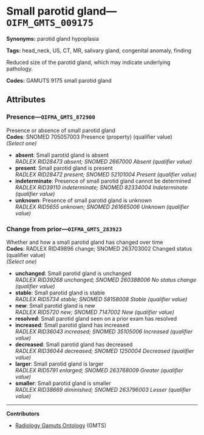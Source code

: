 # Small parotid gland—`OIFM_GMTS_009175`

**Synonyms:** parotid gland hypoplasia

**Tags:** head_neck, US, CT, MR, salivary gland, congenital anomaly, finding

Reduced size of the parotid gland, which may indicate underlying pathology.

**Codes:** GAMUTS 9175 small parotid gland

## Attributes

### Presence—`OIFMA_GMTS_872900`

Presence or absence of small parotid gland  
**Codes**: SNOMED 705057003 Presence (property) (qualifier value)  
*(Select one)*

- **absent**: Small parotid gland is absent  
_RADLEX RID28473 absent; SNOMED 2667000 Absent (qualifier value)_
- **present**: Small parotid gland is present  
_RADLEX RID28472 present; SNOMED 52101004 Present (qualifier value)_
- **indeterminate**: Presence of small parotid gland cannot be determined  
_RADLEX RID39110 indeterminate; SNOMED 82334004 Indeterminate (qualifier value)_
- **unknown**: Presence of small parotid gland is unknown  
_RADLEX RID5655 unknown; SNOMED 261665006 Unknown (qualifier value)_

### Change from prior—`OIFMA_GMTS_283923`

Whether and how a small parotid gland has changed over time  
**Codes**: RADLEX RID49896 change; SNOMED 263703002 Changed status (qualifier value)  
*(Select one)*

- **unchanged**: Small parotid gland is unchanged  
_RADLEX RID39268 unchanged; SNOMED 260388006 No status change (qualifier value)_
- **stable**: Small parotid gland is stable  
_RADLEX RID5734 stable; SNOMED 58158008 Stable (qualifier value)_
- **new**: Small parotid gland is new  
_RADLEX RID5720 new; SNOMED 7147002 New (qualifier value)_
- **resolved**: Small parotid gland seen on a prior exam has resolved  
- **increased**: Small parotid gland has increased  
_RADLEX RID36043 increased; SNOMED 35105006 Increased (qualifier value)_
- **decreased**: Small parotid gland has decreased  
_RADLEX RID36044 decreased; SNOMED 1250004 Decreased (qualifier value)_
- **larger**: Small parotid gland is larger  
_RADLEX RID5791 enlarged; SNOMED 263768009 Greater (qualifier value)_
- **smaller**: Small parotid gland is smaller  
_RADLEX RID38669 diminished; SNOMED 263796003 Lesser (qualifier value)_

---

**Contributors**

- [Radiology Gamuts Ontology](https://gamuts.net/) (GMTS)